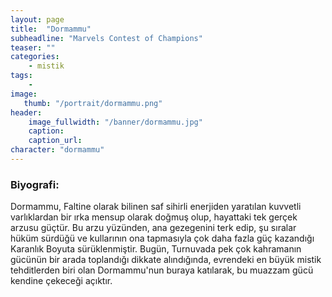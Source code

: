 ```yaml
---
layout: page
title:  "Dormammu"
subheadline: "Marvels Contest of Champions"
teaser: ""
categories:
    - mistik
tags:
    -
image:
   thumb: "/portrait/dormammu.png"
header:
    image_fullwidth: "/banner/dormammu.jpg"
    caption: 
    caption_url:    
character: "dormammu"
---
```


### Biyografi:

Dormammu, Faltine olarak bilinen saf sihirli enerjiden yaratılan kuvvetli varlıklardan bir ırka mensup olarak doğmuş olup, hayattaki tek gerçek arzusu güçtür. Bu arzu yüzünden, ana gezegenini terk edip, şu sıralar hüküm sürdüğü ve kullarının ona tapmasıyla çok daha fazla güç kazandığı Karanlık Boyuta sürüklenmiştir. Bugün, Turnuvada pek çok kahramanın gücünün bir arada toplandığı dikkate alındığında, evrendeki en büyük mistik tehditlerden biri olan  Dormammu'nun buraya katılarak, bu muazzam gücü kendine çekeceği açıktır.
